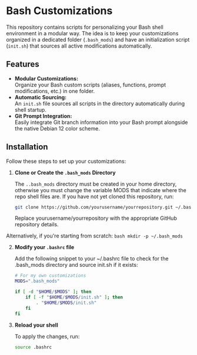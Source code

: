 # Bash Customizations

This repository contains scripts for personalizing your Bash shell environment in a modular way. The idea is to keep your customizations organized in a dedicated folder (`.bash_mods`) and have an initialization script (`init.sh`) that sources all active modifications automatically.

## Features

- **Modular Customizations:**  
  Organize your Bash custom scripts (aliases, functions, prompt modifications, etc.) in one folder.
- **Automatic Sourcing:**  
  An `init.sh` file sources all scripts in the directory automatically during shell startup.
- **Git Prompt Integration:**  
  Easily integrate Git branch information into your Bash prompt alongside the native Debian 12 color scheme.

## Installation

Follow these steps to set up your customizations:

1. **Clone or Create the `.bash_mods` Directory**

   The `..bash_mods` directory must be created in your home directory, otherwise you must change the variable MODS that indicate where the repo shell files are.
   If you have not yet cloned this repository, run:
   ```bash
   git clone https://github.com/yourusername/yourrepository.git ~/.bash_mods
   ```

   Replace yourusername/yourrepository with the appropriate GitHub repository details.

Alternatively, if you're starting from scratch:
    ```bash
    mkdir -p ~/.bash_mods
    ```

2. **Modify your `.bashrc` file**

   Add the following snippet to your ~/.bashrc file to check for the .bash_mods directory and source init.sh if it exists:
    ```bash
    # For my own customizations
    MODS=".bash_mods"

    if [ -d "$HOME/$MODS" ]; then
        if [ -f "$HOME/$MODS/init.sh" ]; then
            . "$HOME/$MODS/init.sh"
        fi
    fi
    ```

3. **Reload your shell**
 
   To apply the changes, run:
    ```bash
    source .bashrc
    ```

